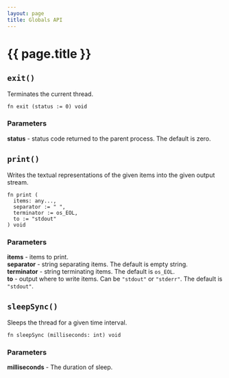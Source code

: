 ```yaml
---
layout: page
title: Globals API
---
```


# {{ page.title }}

## `exit()`
Terminates the current thread.

```the
fn exit (status := 0) void
```

### Parameters
**status** - status code returned to the parent process. The default is zero.

## `print()`
Writes the textual representations of the given items into the given output
stream.

```the
fn print (
  items: any...,
  separator := " ",
  terminator := os_EOL,
  to := "stdout"
) void
```

### Parameters
**items** - items to print. \
**separator** - string separating items. The default is empty string. \
**terminator** - string terminating items. The default is `os_EOL`. \
**to** - output where to write items. Can be `"stdout"` or `"stderr"`. The
default is `"stdout"`.

## `sleepSync()`
Sleeps the thread for a given time interval.

```the
fn sleepSync (milliseconds: int) void
```

### Parameters
**milliseconds** - The duration of sleep.
